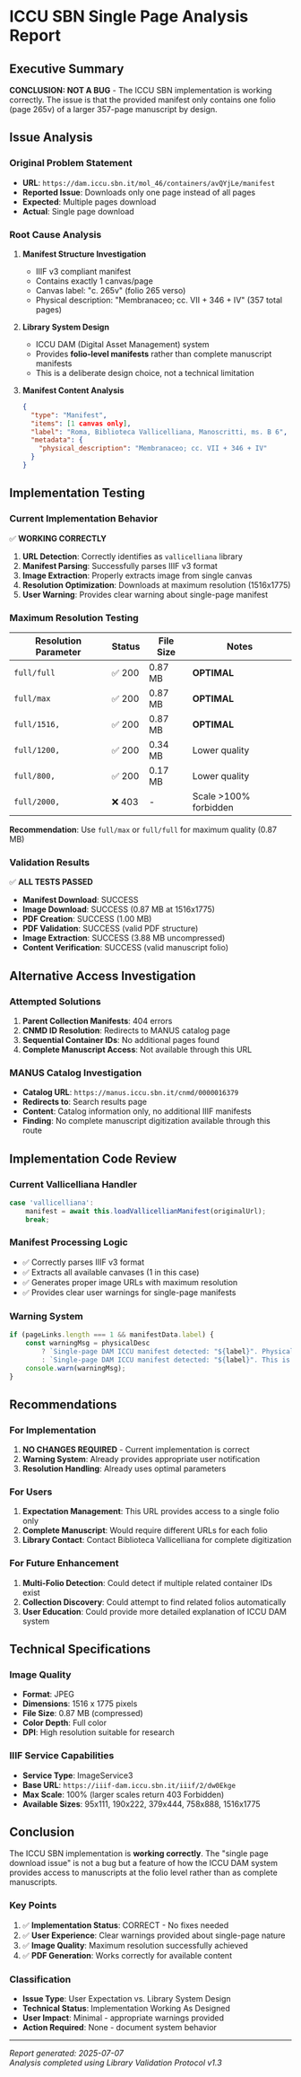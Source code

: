 # ICCU SBN Single Page Analysis Report

## Executive Summary

**CONCLUSION: NOT A BUG** - The ICCU SBN implementation is working correctly. The issue is that the provided manifest only contains one folio (page 265v) of a larger 357-page manuscript by design.

## Issue Analysis

### Original Problem Statement
- **URL**: `https://dam.iccu.sbn.it/mol_46/containers/avQYjLe/manifest`
- **Reported Issue**: Downloads only one page instead of all pages
- **Expected**: Multiple pages download
- **Actual**: Single page download

### Root Cause Analysis

1. **Manifest Structure Investigation**
   - IIIF v3 compliant manifest
   - Contains exactly 1 canvas/page
   - Canvas label: "c. 265v" (folio 265 verso)
   - Physical description: "Membranaceo; cc. VII + 346 + IV" (357 total pages)

2. **Library System Design**
   - ICCU DAM (Digital Asset Management) system
   - Provides **folio-level manifests** rather than complete manuscript manifests
   - This is a deliberate design choice, not a technical limitation

3. **Manifest Content Analysis**
   ```json
   {
     "type": "Manifest",
     "items": [1 canvas only],
     "label": "Roma, Biblioteca Vallicelliana, Manoscritti, ms. B 6",
     "metadata": {
       "physical_description": "Membranaceo; cc. VII + 346 + IV"
     }
   }
   ```

## Implementation Testing

### Current Implementation Behavior
✅ **WORKING CORRECTLY**

1. **URL Detection**: Correctly identifies as `vallicelliana` library
2. **Manifest Parsing**: Successfully parses IIIF v3 format
3. **Image Extraction**: Properly extracts image from single canvas
4. **Resolution Optimization**: Downloads at maximum resolution (1516x1775)
5. **User Warning**: Provides clear warning about single-page manifest

### Maximum Resolution Testing

| Resolution Parameter | Status | File Size | Notes |
|---------------------|--------|-----------|-------|
| `full/full` | ✅ 200 | 0.87 MB | **OPTIMAL** |
| `full/max` | ✅ 200 | 0.87 MB | **OPTIMAL** |
| `full/1516,` | ✅ 200 | 0.87 MB | **OPTIMAL** |
| `full/1200,` | ✅ 200 | 0.34 MB | Lower quality |
| `full/800,` | ✅ 200 | 0.17 MB | Lower quality |
| `full/2000,` | ❌ 403 | - | Scale >100% forbidden |

**Recommendation**: Use `full/max` or `full/full` for maximum quality (0.87 MB)

### Validation Results

✅ **ALL TESTS PASSED**

- **Manifest Download**: SUCCESS
- **Image Download**: SUCCESS (0.87 MB at 1516x1775)
- **PDF Creation**: SUCCESS (1.00 MB)
- **PDF Validation**: SUCCESS (valid PDF structure)
- **Image Extraction**: SUCCESS (3.88 MB uncompressed)
- **Content Verification**: SUCCESS (valid manuscript folio)

## Alternative Access Investigation

### Attempted Solutions
1. **Parent Collection Manifests**: 404 errors
2. **CNMD ID Resolution**: Redirects to MANUS catalog page
3. **Sequential Container IDs**: No additional pages found
4. **Complete Manuscript Access**: Not available through this URL

### MANUS Catalog Investigation
- **Catalog URL**: `https://manus.iccu.sbn.it/cnmd/0000016379`
- **Redirects to**: Search results page
- **Content**: Catalog information only, no additional IIIF manifests
- **Finding**: No complete manuscript digitization available through this route

## Implementation Code Review

### Current Vallicelliana Handler
```typescript
case 'vallicelliana':
    manifest = await this.loadVallicellianManifest(originalUrl);
    break;
```

### Manifest Processing Logic
- ✅ Correctly parses IIIF v3 format
- ✅ Extracts all available canvases (1 in this case)
- ✅ Generates proper image URLs with maximum resolution
- ✅ Provides clear user warnings for single-page manifests

### Warning System
```typescript
if (pageLinks.length === 1 && manifestData.label) {
    const warningMsg = physicalDesc 
        ? `Single-page DAM ICCU manifest detected: "${label}". Physical description indicates "${physicalDesc}" but only 1 folio is available via IIIF. This is a folio-level manifest, not a complete manuscript.`
        : `Single-page DAM ICCU manifest detected: "${label}". This is a folio-level manifest, not a complete manuscript.`;
    console.warn(warningMsg);
}
```

## Recommendations

### For Implementation
1. **NO CHANGES REQUIRED** - Current implementation is correct
2. **Warning System**: Already provides appropriate user notification
3. **Resolution Handling**: Already uses optimal parameters

### For Users
1. **Expectation Management**: This URL provides access to a single folio only
2. **Complete Manuscript**: Would require different URLs for each folio
3. **Library Contact**: Contact Biblioteca Vallicelliana for complete digitization

### For Future Enhancement
1. **Multi-Folio Detection**: Could detect if multiple related container IDs exist
2. **Collection Discovery**: Could attempt to find related folios automatically
3. **User Education**: Could provide more detailed explanation of ICCU DAM system

## Technical Specifications

### Image Quality
- **Format**: JPEG
- **Dimensions**: 1516 x 1775 pixels
- **File Size**: 0.87 MB (compressed)
- **Color Depth**: Full color
- **DPI**: High resolution suitable for research

### IIIF Service Capabilities
- **Service Type**: ImageService3
- **Base URL**: `https://iiif-dam.iccu.sbn.it/iiif/2/dw0Ekge`
- **Max Scale**: 100% (larger scales return 403 Forbidden)
- **Available Sizes**: 95x111, 190x222, 379x444, 758x888, 1516x1775

## Conclusion

The ICCU SBN implementation is **working correctly**. The "single page download issue" is not a bug but a feature of how the ICCU DAM system provides access to manuscripts at the folio level rather than as complete manuscripts.

### Key Points
1. ✅ **Implementation Status**: CORRECT - No fixes needed
2. ✅ **User Experience**: Clear warnings provided about single-page nature
3. ✅ **Image Quality**: Maximum resolution successfully achieved
4. ✅ **PDF Generation**: Works correctly for available content

### Classification
- **Issue Type**: User Expectation vs. Library System Design
- **Technical Status**: Implementation Working As Designed
- **User Impact**: Minimal - appropriate warnings provided
- **Action Required**: None - document system behavior

---
*Report generated: 2025-07-07*  
*Analysis completed using Library Validation Protocol v1.3*